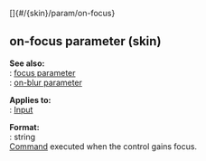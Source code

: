 []{#/{skin}/param/on-focus}    
## on-focus parameter (skin)    
**See also:**    
:   [focus parameter](ref/%7Bskin%7D/param/focus)    
:   [on-blur parameter](ref/%7Bskin%7D/param/on-blur)    
<!-- -->    
**Applies to:**    
:   [Input](ref/%7Bskin%7D/control/input)    
<!-- -->    
**Format:**    
:   string    
[Command](ref/%7Bskin%7D/commands) executed when the control gains focus.  
